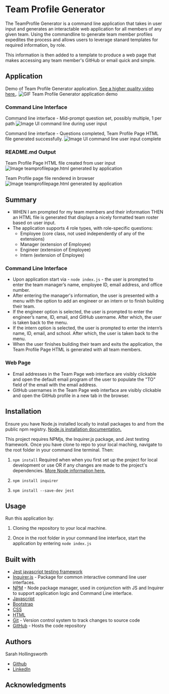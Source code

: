 # Team Profile Generator
The TeamProfile Generator is a command line application that takes in user input and generates an interactable web application for all members of any given team. Using the commandline to generate team member profiles expedites the process and allows users to leverage stanard templates for required information, by role. 

This information is then added to a template to produce a web page that makes accessing any team member's GitHub or email quick and simple.

## Application
Demo of Team Profile Generator application. [See a higher quality video here.](link).
![GIF Team Profile Generator application demo](./pathtogif)

### Command Line Interface
Command line interface - Mid-prompt question set, possibly multiple, 1 per path
![Image UI command line during user input](./pathtoimage)

Command line interface - Questions completed, Team Profile Page HTML file generated successfully.
![Image UI command line user input complete](./pathtoimage)

### README.md Output
Team Profile Page HTML file created from user input
![Image teamprofilepage.html generated by application](./pathtoimage)

Team Profile page file rendered in browser
![Image teamprofilepage.html generated by application](./pathtoimage)


## Summary
* WHEN I am prompted for my team members and their information
THEN an HTML file is generated that displays a nicely formatted team roster based on user input.
* The application supports 4 role types, with role-specific questions: 
  * Employee (core class, not used independently of any of the extensions)
  * Manager (extension of Employee)
  * Engineer (extension of Employee)
  * Intern (extension of Employee)

### Command Line Interface
* Upon application start via - `node index.js` - the user is prompted to enter the team manager’s name, employee ID, email address, and office number.
* After entering the manager's information, the user is presented with a menu with the option to add an engineer or an intern or to finish building their team.
* If the engineer option is selected, the user is prompted to enter the engineer’s name, ID, email, and GitHub username. After which, the user is taken back to the menu.
* If the intern option is selected, the user is prompted to enter the intern’s name, ID, email, and school. After which, the user is taken back to the menu.
* When the user finishes building their team and exits the application, the Team Profile Page HTML is generated with all team members.

### Web Page 
* Email addresses in the Team Page web interface are visibly clickable and open the default email program of the user to populate the "TO" field of the email with the email address.
* GitHub usernames in the Team Page web interface are visibly clickable and open the GitHub profile in a new tab in the browser.

## Installation
Ensure you have Node.js installed locally to install packages to and from the public npm registry. [Node.js installation documentation.](https://docs.npmjs.com/downloading-and-installing-node-js-and-npm)

This project requires NPMjs, the Inquirer.js package, and Jest testing framework. Once you have clone to repo to your local maching, navigate to the root folder in your command line terminal. Then:
1. `npm install`
Required when when you first set up the project for local development or use OR if any changes are made to the project's dependencies. [More Node information here.](https://nodesource.com/blog/an-absolute-beginners-guide-to-using-npm/)

2. `npm install inquirer`

3. `npm install --save-dev jest`


## Usage
Run this application by:
1. Cloning the repository to your local machine.

2. Once in the root folder in your command line interface, start the application by entering `node index.js`

## Built with
* [Jest javascript testing framework](https://jestjs.io/)
* [Inquirer.js](https://www.npmjs.com/package/inquirer) - Package for common interactive command line user interfaces. 
* [NPM](https://www.npmjs.com/) - Node package manager, used in conjunction with JS and Inquirer to support application logic and Command Line interface.
* [Javascript](https://developer.mozilla.org/en-US/docs/Web/javascript)
* [Bootstrap](https://getbootstrap.com/docs/4.0/layout/overview/)
* [CSS](https://developer.mozilla.org/en-US/docs/Web/CSS)
* [HTML](https://developer.mozilla.org/en-US/docs/Web/HTML)
* [Git](https://git-scm.com/doc) - Version control system to track changes to source code
* [GitHub](https://docs.github.com/en) - Hosts the code repository

## Authors
Sarah Hollingsworth
* [Github](https://github.com/sahhollingsworth)
* [LinkedIn](https://www.linkedin.com/in/sarahhollingsworth/)

## Acknowledgments